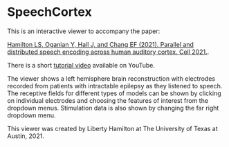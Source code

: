 # SpeechCortex

This is an interactive viewer to accompany the paper:

[Hamilton LS, Oganian Y, Hall J, and Chang EF (2021). Parallel and distributed speech encoding across human auditory cortex.  Cell 2021.](https://doi.org/10.1016/j.cell.2021.07.019).

There is a short [tutorial video](https://www.youtube.com/watch?v=Q0zulm4ciRI&ab_channel=LibertyHamilton) available on YouTube.

The viewer shows a left hemisphere brain reconstruction with electrodes recorded from patients with intractable epilepsy as they listened to speech. The receptive fields for different types of models can be shown by clicking on individual electrodes and choosing the features of interest from the dropdown menus. Stimulation data is also shown by changing the far right dropdown menu. 

This viewer was created by Liberty Hamilton at The University of Texas at Austin, 2021. 

